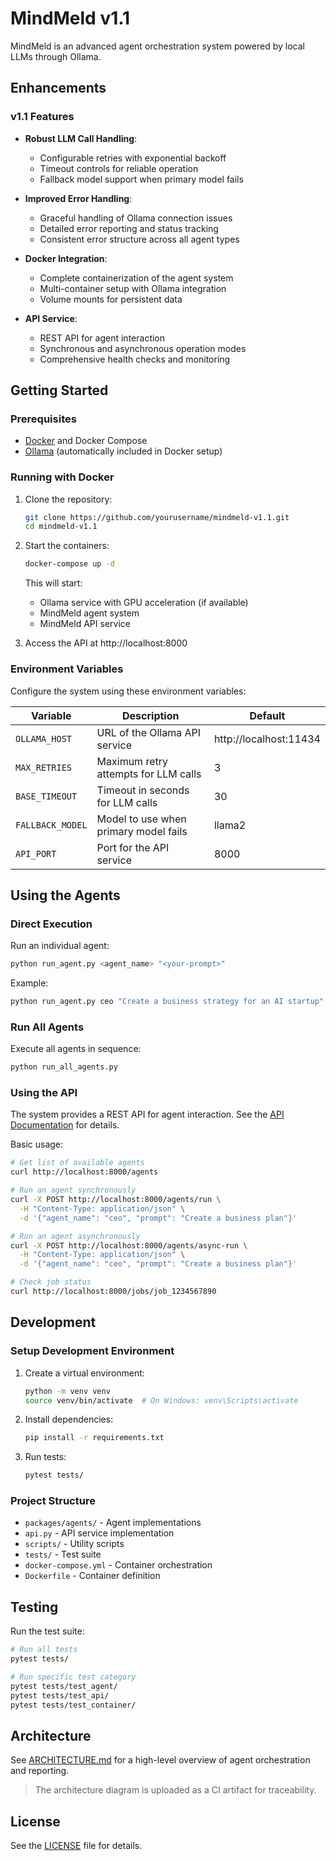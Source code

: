 # MindMeld v1.1

MindMeld is an advanced agent orchestration system powered by local LLMs through Ollama.

## Enhancements

### v1.1 Features

- **Robust LLM Call Handling**:
  - Configurable retries with exponential backoff
  - Timeout controls for reliable operation
  - Fallback model support when primary model fails

- **Improved Error Handling**:
  - Graceful handling of Ollama connection issues
  - Detailed error reporting and status tracking
  - Consistent error structure across all agent types

- **Docker Integration**:
  - Complete containerization of the agent system
  - Multi-container setup with Ollama integration
  - Volume mounts for persistent data

- **API Service**:
  - REST API for agent interaction
  - Synchronous and asynchronous operation modes
  - Comprehensive health checks and monitoring

## Getting Started

### Prerequisites

- [Docker](https://www.docker.com/get-started) and Docker Compose
- [Ollama](https://ollama.ai/) (automatically included in Docker setup)

### Running with Docker

1. Clone the repository:
   ```bash
   git clone https://github.com/yourusername/mindmeld-v1.1.git
   cd mindmeld-v1.1
   ```

2. Start the containers:
   ```bash
   docker-compose up -d
   ```

   This will start:
   - Ollama service with GPU acceleration (if available)
   - MindMeld agent system
   - MindMeld API service

3. Access the API at http://localhost:8000

### Environment Variables

Configure the system using these environment variables:

| Variable | Description | Default |
|----------|-------------|---------|
| `OLLAMA_HOST` | URL of the Ollama API service | http://localhost:11434 |
| `MAX_RETRIES` | Maximum retry attempts for LLM calls | 3 |
| `BASE_TIMEOUT` | Timeout in seconds for LLM calls | 30 |
| `FALLBACK_MODEL` | Model to use when primary model fails | llama2 |
| `API_PORT` | Port for the API service | 8000 |

## Using the Agents

### Direct Execution

Run an individual agent:

```bash
python run_agent.py <agent_name> "<your-prompt>"
```

Example:
```bash
python run_agent.py ceo "Create a business strategy for an AI startup"
```

### Run All Agents

Execute all agents in sequence:

```bash
python run_all_agents.py
```

### Using the API

The system provides a REST API for agent interaction. See the [API Documentation](docs/api.md) for details.

Basic usage:

```bash
# Get list of available agents
curl http://localhost:8000/agents

# Run an agent synchronously
curl -X POST http://localhost:8000/agents/run \
  -H "Content-Type: application/json" \
  -d '{"agent_name": "ceo", "prompt": "Create a business plan"}'

# Run an agent asynchronously
curl -X POST http://localhost:8000/agents/async-run \
  -H "Content-Type: application/json" \
  -d '{"agent_name": "ceo", "prompt": "Create a business plan"}'

# Check job status
curl http://localhost:8000/jobs/job_1234567890
```

## Development

### Setup Development Environment

1. Create a virtual environment:
   ```bash
   python -m venv venv
   source venv/bin/activate  # On Windows: venv\Scripts\activate
   ```

2. Install dependencies:
   ```bash
   pip install -r requirements.txt
   ```

3. Run tests:
   ```bash
   pytest tests/
   ```

### Project Structure

- `packages/agents/` - Agent implementations
- `api.py` - API service implementation
- `scripts/` - Utility scripts
- `tests/` - Test suite
- `docker-compose.yml` - Container orchestration
- `Dockerfile` - Container definition

## Testing

Run the test suite:

```bash
# Run all tests
pytest tests/

# Run specific test category
pytest tests/test_agent/
pytest tests/test_api/
pytest tests/test_container/
```

## Architecture

See [ARCHITECTURE.md](./ARCHITECTURE.md) for a high-level overview of agent orchestration and reporting.

> The architecture diagram is uploaded as a CI artifact for traceability.

## License

See the [LICENSE](LICENSE) file for details.
